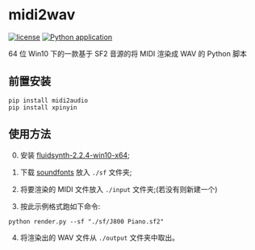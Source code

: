 # midi2wav

[![license](https://img.shields.io/github/license/george-chou/midi2wav.svg)](https://www.gnu.org/licenses/lgpl-3.0.en.html)
[![Python application](https://github.com/george-chou/midi2wav/actions/workflows/python-app.yml/badge.svg)](https://github.com/george-chou/midi2wav/actions/workflows/python-app.yml)

64 位 Win10 下的一款基于 SF2 音源的将 MIDI 渲染成 WAV 的 Python 脚本

## 前置安装
```
pip install midi2audio
pip install xpinyin
```

## 使用方法

0. 安装 <a href="https://www.123pan.com/s/Hl2SVv-EbWRh.html" target="_blank">fluidsynth-2.2.4-win10-x64</a>;

1. 下载 <a href="https://www.123pan.com/s/Hl2SVv-kbWRh.html" target="_blank">soundfonts</a> 放入 `./sf` 文件夹;

2. 将要渲染的 MIDI 文件放入 `./input` 文件夹;(若没有则新建一个)

3. 按此示例格式跑如下命令:
```
python render.py --sf "./sf/J800 Piano.sf2"
```
4. 将渲染出的 WAV 文件从 `./output` 文件夹中取出。